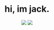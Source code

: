 <div class="container" align="center">
   <h1>hi, im jack.</h1>
<tr>
<td>
   <img src="https://github-readme-stats.vercel.app/api?username=rpxs&theme=chartreuse-dark&count_private=true" />
</td>
<td>
<img src="https://github-readme-streak-stats.herokuapp.com/?user=rpxs&theme=dark"/>
   </td>
   </tr>
</div>
